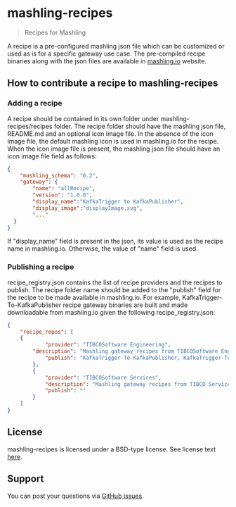 # mashling-recipes
> Recipes for Mashling

A recipe is a pre-configured mashling json file which can be customized or used as is for a specific gateway use case. The pre-compiled recipe binaries along with the json files are available in [mashling.io](https://mashling.io) website.

## How to contribute a recipe to mashling-recipes

### Adding a recipe
A recipe should be contained in its own folder under mashling-recipes/recipes folder. The recipe folder should have the mashling json file, README.md and an optional icon image file. In the absence of the icon image file, the default mashling icon is used in mashling.io for the recipe. When the icon image file is present, the mashling json file should have an icon image file field as follows:

```json
{
	"mashling_schema": "0.2",
	"gateway": {
		"name": "allRecipe",
		"version": "1.0.0",
		"display_name":"KafkaTrigger to KafkaPublisher",
		"display_image":"displayImage.svg",
		"..."
  }
}
```

If "display_name" field is present in the json, its value is used as the recipe name in mashling.io. Otherwise, the value of "name" field is used.

### Publishing a recipe

recipe_registry.json contains the list of recipe providers and the recipes to publish. The recipe folder name should be added to the "publish" field for the recipe to be made available in mashling.io. For example, KafkaTrigger-To-KafkaPublisher recipe gateway binaries are built and made downloadable from mashling.io given the following recipe_registry.json:

```json
{
    "recipe_repos": [
	{
            "provider": "TIBCOSoftware Engineering",
	    "description": "Mashling gateway recipes from TIBCOSoftware Engineering",
            "publish": "KafkaTrigger-To-KafkaPublisher, KafkaTrigger-To-RestInvoker"
        },
        {
            "provider": "TIBCOSoftware Services",
            "description": "Mashling gateway recipes from TIBCO Services",
            "publish": ""
        }
    ]
}
```

## License
mashling-recipes is licensed under a BSD-type license. See license text [here](https://github.com/TIBCOSoftware/mashling-recipes/blob/master/TIBCO%20LICENSE.txt).

## Support
You can post your questions via [GitHub issues](https://github.com/TIBCOSoftware/mashling-recipes/issues).
